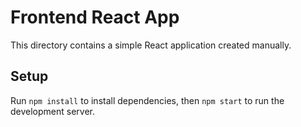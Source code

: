 # Frontend React App

This directory contains a simple React application created manually.

## Setup

Run `npm install` to install dependencies, then `npm start` to run the development server.
